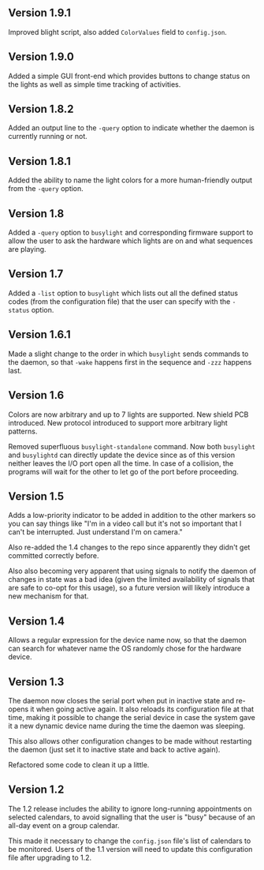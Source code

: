 ## Version 1.9.1
Improved blight script, also added `ColorValues` field to `config.json`.

## Version 1.9.0
Added a simple GUI front-end which provides buttons to change status on the lights as well
as simple time tracking of activities.

## Version 1.8.2
Added an output line to the `-query` option to indicate whether the daemon is
currently running or not.

## Version 1.8.1
Added the ability to name the light colors for a more human-friendly output
from the `-query` option.

## Version 1.8
Added a `-query` option to `busylight` and corresponding firmware support to allow
the user to ask the hardware which lights are on and what sequences are playing.

## Version 1.7
Added a `-list` option to `busylight` which lists out all the defined status codes
(from the configuration file) that the user can specify with the `-status` option.

## Version 1.6.1
Made a slight change to the order in which `busylight` sends commands to the daemon,
so that `-wake` happens first in the sequence and `-zzz` happens last.

## Version 1.6
Colors are now arbitrary and up to 7 lights are supported. New shield PCB introduced.
New protocol introduced to support more arbitrary light patterns.

Removed superfluous `busylight-standalone` command. Now both `busylight` and `busylightd` can
directly update the device since as of this version neither leaves the I/O
port open all the time. In case of a collision, the programs will wait for the other to
let go of the port before proceeding.

## Version 1.5
Adds a low-priority indicator to be added in addition to the other
markers so you can say things like "I'm in a video call but it's not
so important that I can't be interrupted. Just understand I'm on camera."

Also re-added the 1.4 changes to the repo since apparently they didn't get
committed correctly before.

Also also becoming very apparent that using signals to notify the daemon
of changes in state was a bad idea (given the limited availability of
signals that are safe to co-opt for this usage), so a future version will 
likely introduce a new mechanism for that.

## Version 1.4
Allows a regular expression for the device name now, so that the daemon
can search for whatever name the OS randomly chose for the hardware device.

## Version 1.3
The daemon now closes the serial port when put in inactive state and
re-opens it when going active again. It also reloads its configuration
file at that time, making it possible to change the serial device in case
the system gave it a new dynamic device name during the time the daemon
was sleeping.

This also allows other configuration changes to be made  without restarting
the daemon (just set it to inactive state and back to active again).

Refactored some code to clean it up a little. 

## Version 1.2
The 1.2 release includes the ability to ignore long-running appointments on selected calendars, to avoid
signalling that the user is "busy" because of an all-day event on a group calendar.

This made it necessary to change the `config.json` file's list of calendars to be monitored. Users of the 1.1 version will need to 
update this configuration file after upgrading to 1.2.
